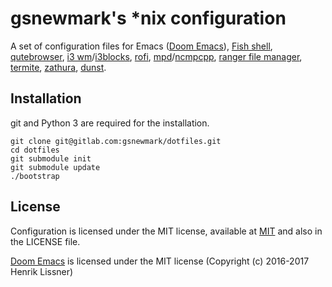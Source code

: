 # gsnewmark's *nix configuration

A set of configuration files for Emacs
([Doom Emacs](https://github.com/hlissner/doom-emacs)), [Fish
shell](https://fishshell.com/),
[qutebrowser](https://github.com/The-Compiler/qutebrowser),
[i3 wm](http://i3wm.org/)/[i3blocks](https://github.com/vivien/i3blocks),
[rofi](https://github.com/DaveDavenport/rofi),
[mpd](http://www.musicpd.org/)/[ncmpcpp](http://ncmpcpp.rybczak.net/),
[ranger file manager](http://ranger.nongnu.org/),
[termite](https://github.com/thestinger/termite),
[zathura](https://pwmt.org/projects/zathura/),
[dunst](https://github.com/knopwob/dunst).

## Installation

git and Python 3 are required for the installation.

```
git clone git@gitlab.com:gsnewmark/dotfiles.git
cd dotfiles
git submodule init
git submodule update
./bootstrap
```

## License

Configuration is licensed under the MIT license, available at
[MIT](http://opensource.org/licenses/MIT) and also in the LICENSE file. 

[Doom Emacs](https://github.com/hlissner/doom-emacs) is licensed under the MIT
license (Copyright (c) 2016-2017 Henrik Lissner)
